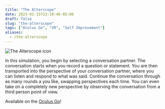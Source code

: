 ```yaml
---
title: "The Alterscope"
date: 2023-01-15T23:10:46-05:00
draft: false
slug: "the-alterscope"
tags: ["Oculus Go", "VR", "Self Improvement"]
aliases:
  - /the-alterscope
---
```


![The Alterscope icon](/images/the-alterscope-icon.png)

In this simulation, you begin by selecting a conversation partner. The conversation starts when you record a question or statement. You are then transported into the perspective of your conversation partner, where you can listen and respond to what was said. Continue the conversation through as many rounds a you like, swapping perspectives each time. You can even take on a completely new perspective by observing the conversation from a third person point of view.

Available on the [Oculus Go](https://www.oculus.com/experiences/go/2981498431864819)!
